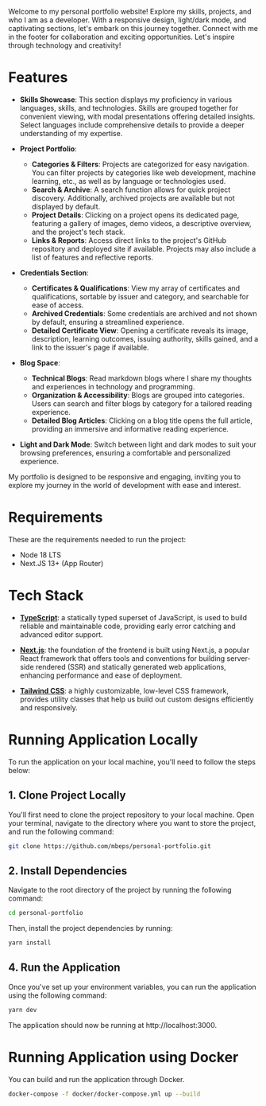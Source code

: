 Welcome to my personal portfolio website! Explore my skills, projects, and who I am as a developer. With a responsive design, light/dark mode, and captivating sections, let's embark on this journey together. Connect with me in the footer for collaboration and exciting opportunities. Let's inspire through technology and creativity!


# **Features**

- **Skills Showcase**: This section displays my proficiency in various languages, skills, and technologies. Skills are grouped together for convenient viewing, with modal presentations offering detailed insights. Select languages include comprehensive details to provide a deeper understanding of my expertise.

- **Project Portfolio**: 
  - **Categories & Filters**: Projects are categorized for easy navigation. You can filter projects by categories like web development, machine learning, etc., as well as by language or technologies used.
  - **Search & Archive**: A search function allows for quick project discovery. Additionally, archived projects are available but not displayed by default.
  - **Project Details**: Clicking on a project opens its dedicated page, featuring a gallery of images, demo videos, a descriptive overview, and the project's tech stack.
  - **Links & Reports**: Access direct links to the project's GitHub repository and deployed site if available. Projects may also include a list of features and reflective reports.

- **Credentials Section**:
  - **Certificates & Qualifications**: View my array of certificates and qualifications, sortable by issuer and category, and searchable for ease of access.
  - **Archived Credentials**: Some credentials are archived and not shown by default, ensuring a streamlined experience.
  - **Detailed Certificate View**: Opening a certificate reveals its image, description, learning outcomes, issuing authority, skills gained, and a link to the issuer's page if available.

- **Blog Space**:
  - **Technical Blogs**: Read markdown blogs where I share my thoughts and experiences in technology and programming.
  - **Organization & Accessibility**: Blogs are grouped into categories. Users can search and filter blogs by category for a tailored reading experience.
  - **Detailed Blog Articles**: Clicking on a blog title opens the full article, providing an immersive and informative reading experience.

- **Light and Dark Mode**: Switch between light and dark modes to suit your browsing preferences, ensuring a comfortable and personalized experience.

My portfolio is designed to be responsive and engaging, inviting you to explore my journey in the world of development with ease and interest.

# **Requirements**
These are the requirements needed to run the project:
- Node 18 LTS
- Next.JS 13+ (App Router)

# **Tech Stack**

- [**TypeScript**](https://www.typescriptlang.org/): a statically typed superset of JavaScript, is used to build reliable and maintainable code, providing early error catching and advanced editor support.

- [**Next.js**](https://nextjs.org/): the foundation of the frontend is built using Next.js, a popular React framework that offers tools and conventions for building server-side rendered (SSR) and statically generated web applications, enhancing performance and ease of deployment.

- [**Tailwind CSS**](https://tailwindcss.com/):  a highly customizable, low-level CSS framework, provides utility classes that help us build out custom designs efficiently and responsively.


# **Running Application Locally**

To run the application on your local machine, you'll need to follow the steps below:

## 1. **Clone Project Locally**

You'll first need to clone the project repository to your local machine. Open your terminal, navigate to the directory where you want to store the project, and run the following command:

```sh
git clone https://github.com/mbeps/personal-portfolio.git
```

## 2. **Install Dependencies**

Navigate to the root directory of the project by running the following command:
```sh
cd personal-portfolio
```

Then, install the project dependencies by running:
```sh
yarn install
```

## 4. **Run the Application**

Once you've set up your environment variables, you can run the application using the following command:

```sh
yarn dev
```

The application should now be running at http://localhost:3000.

# **Running Application using Docker**

You can build and run the application through Docker. 

```sh
docker-compose -f docker/docker-compose.yml up --build
```